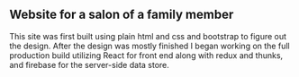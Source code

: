 ## Website for a salon of a family member
This site was first built using plain html and css and bootstrap to figure out the design. After the design was mostly finished I began working on the full production build utilizing React for front end along with redux and thunks, and firebase for the server-side data store.
